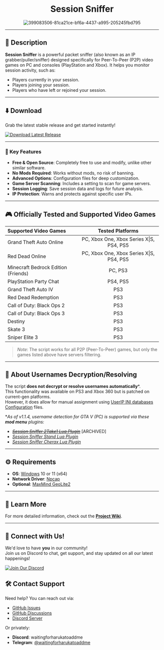 <div align="center">

# Session Sniffer

![399083506-81ca21ce-bf6a-4437-a995-205245fbd795](https://github.com/user-attachments/assets/d9d94105-d1e6-4967-9d23-f9b695364e10)

</div>

---

## 📝 Description

**Session Sniffer** is a powerful packet sniffer (also known as an IP grabber/puller/sniffer) designed specifically for Peer-To-Peer (P2P) video games on PC and consoles (PlayStation and Xbox). It helps you monitor session activity, such as:
- Players currently in your session.
- Players joining your session.
- Players who have left or rejoined your session.

---

## ⬇️ Download

Grab the latest stable release and get started instantly!  

[![Download Latest Release](https://img.shields.io/badge/Download%20Latest%20Release-%23007ACC?style=for-the-badge&logo=github&logoColor=white)](https://github.com/BUZZARDGTA/Session-Sniffer/releases/latest/download/Session_Sniffer.exe)

---

### 🔑 Key Features

- **Free & Open Source**: Completely free to use and modify, unlike other similar software.
- **No Mods Required**: Works without mods, no risk of banning.
- **Advanced Options**: Configuration files for deep customization.
- **Game Server Scanning**: Includes a setting to scan for game servers.
- **Session Logging**: Save session data and logs for future analysis.
- **IP Protection**: Warns and protects against specific user IPs.

---

## 🎮 Officially Tested and Supported Video Games

| Supported Video Games               | Tested Platforms                         |
| :---------------------------------- | :--------------------------------------: |
| Grand Theft Auto Online             | PC, Xbox One, Xbox Series X\|S, PS4, PS5 |
| Red Dead Online                     | PC, Xbox One, Xbox Series X\|S, PS4, PS5 |
| Minecraft Bedrock Edition (Friends) | PC, PS3                                  |
| PlayStation Party Chat              | PS4, PS5                                 |
| Grand Theft Auto IV                 | PS3                                      |
| Red Dead Redemption                 | PS3                                      |
| Call of Duty: Black Ops 2           | PS3                                      |
| Call of Duty: Black Ops 3           | PS3                                      |
| Destiny                             | PS3                                      |
| Skate 3                             | PS3                                      |
| Sniper Elite 3                      | PS3                                      |

> _Note_: The script works for all P2P (Peer-To-Peer) games, but only the games listed above have servers filtering.

---

## 🔐 About Usernames Decryption/Resolving

The script **does not decrypt or resolve usernames automatically**\*.  
This functionality was available on PS3 and Xbox 360 but is patched on current-gen platforms.  
However, it does allow for manual assignment using [UserIP INI databases Configuration](https://github.com/BUZZARDGTA/Session-Sniffer/wiki/Configuration-Guide#userip-ini-databases-configuration) files.

\*_As of v1.1.4, username detection for GTA V (PC) is supported via these **mod menu** plugins:_
- ~~_[Session Sniffer 2Take1 Lua Plugin](https://github.com/BUZZARDGTA/GTA_V_Session_Sniffer-plugin-2Take1-Lua)_~~ \[ARCHIVED\]
- _[Session Sniffer Stand Lua Plugin](https://github.com/BUZZARDGTA/GTA_V_Session_Sniffer-plugin-Stand-Lua)_
- _[Session Sniffer Cherax Lua Plugin](https://github.com/BUZZARDGTA/GTA_V_Session_Sniffer-plugin-Cherax-Lua)_

---

## ⚙️ Requirements

- **OS**: [Windows](https://www.microsoft.com/windows) 10 or 11 (x64)
- **Network Driver**: [Npcap](https://nmap.org/npcap/)
- **Optional**: [MaxMind GeoLite2](https://dev.maxmind.com/geoip/geolite2-free-geolocation-data/)

---

## 📖 Learn More

For more detailed information, check out the [**Project Wiki**](https://github.com/BUZZARDGTA/Session-Sniffer/wiki).

---

## 🌟 Connect with Us!

We'd love to have **you** in our community!  
Join us on Discord to chat, get support, and stay updated on all our latest happenings!

[![Join Our Discord](https://img.shields.io/badge/Join%20Our%20Discord-%235865F2?style=for-the-badge&logo=discord&logoColor=white)](https://discord.gg/hMZ7MsPX7G)

## 🛠️ Contact Support

Need help? You can reach out via:
- [GitHub Issues](https://github.com/BUZZARDGTA/Session-Sniffer/issues)
- [GitHub Discussions](https://github.com/BUZZARDGTA/Session-Sniffer/discussions)
- [Discord Server](https://discord.gg/hMZ7MsPX7G)

Or privately:
- **Discord**: waitingforharukatoaddme
- **Telegram**: [@waitingforharukatoaddme](https://t.me/waitingforharukatoaddme)
